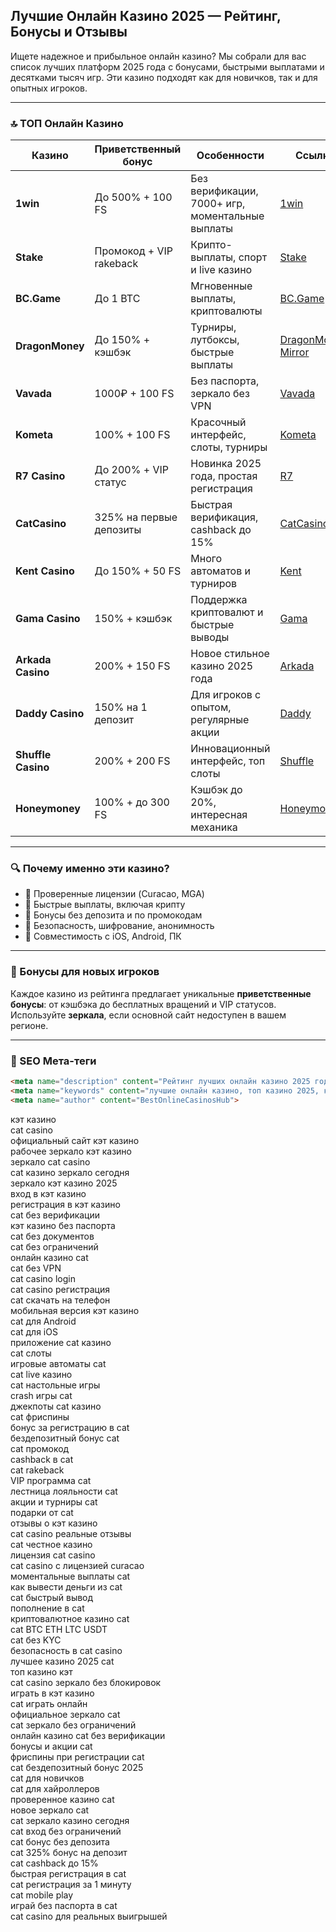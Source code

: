 ## Лучшие Онлайн Казино 2025 — Рейтинг, Бонусы и Отзывы

Ищете надежное и прибыльное онлайн казино? Мы собрали для вас список лучших платформ 2025 года с бонусами, быстрыми выплатами и десятками тысяч игр. Эти казино подходят как для новичков, так и для опытных игроков.

---

### 🔝 ТОП Онлайн Казино

| Казино             | Приветственный бонус    | Особенности                                      | Ссылка                                                                                    |
| ------------------ | ----------------------- | ------------------------------------------------ | ----------------------------------------------------------------------------------------- |
| **1win**           | До 500% + 100 FS        | Без верификации, 7000+ игр, моментальные выплаты | [1win](https://1wzyuh.com/?open=register&p=xk7f)                                          |
| **Stake**          | Промокод + VIP rakeback | Крипто-выплаты, спорт и live казино              | [Stake](https://stake.com/?c=JiMxFVsp)                                                    |
| **BC.Game**        | До 1 BTC                | Мгновенные выплаты, криптовалюты                 | [BC.Game](https://bcgame.nz/i-3a9esjz8l-n/)                                               |
| **DragonMoney**    | До 150% + кэшбэк        | Турниры, лутбоксы, быстрые выплаты               | [DragonMoney](https://drg.so/ff0b01f78), [Mirror](https://drg.so/f9003de54)               |
| **Vavada**         | 1000₽ + 100 FS          | Без паспорта, зеркало без VPN                    | [Vavada](https://gate707.com/?promo=3c934242-fecd-4cda-a44a-90abcf3b2407&target=register) |
| **Kometa**         | 100% + 100 FS           | Красочный интерфейс, слоты, турниры              | [Kometa](https://tropical-path.com/s7d8a1999)                                             |
| **R7 Casino**      | До 200% + VIP статус    | Новинка 2025 года, простая регистрация           | [R7](https://aristocratic-hall.com/s7f064747)                                             |
| **CatCasino**      | 325% на первые депозиты | Быстрая верификация, cashback до 15%             | [CatCasino](https://catchthecatthree.com/s74cd5c49)                                       |
| **Kent Casino**    | До 150% + 50 FS         | Много автоматов и турниров                       | [Kent](https://pamuatinat.xyz/s9e2edfac)                                                  |
| **Gama Casino**    | 150% + кэшбэк           | Поддержка криптовалют и быстрые выводы           | [Gama](https://preesiader.com/s712d6f5e)                                                  |
| **Arkada Casino**  | 200% + 150 FS           | Новое стильное казино 2025 года                  | [Arkada](https://grid-cyberlane.com/s9372df9a)                                            |
| **Daddy Casino**   | 150% на 1 депозит       | Для игроков с опытом, регулярные акции           | [Daddy](https://aeruborony.com/se5595b94)                                                 |
| **Shuffle Casino** | 200% + 200 FS           | Инновационный интерфейс, топ слоты               | [Shuffle](https://shuffle888.com?r=uwPm692XQN)                                            |
| **Honeymoney**     | 100% + до 300 FS        | Кэшбэк до 20%, интересная механика               | [Honeymoney](https://honeymoneybonus.com/?ref=ODkyOTZfcmVmZXJyYWw=)                       |

---

### 🔍 Почему именно эти казино?

* 🎯 Проверенные лицензии (Curacao, MGA)
* 🚀 Быстрые выплаты, включая крипту
* 🎁 Бонусы без депозита и по промокодам
* 🔐 Безопасность, шифрование, анонимность
* 📱 Совместимость с iOS, Android, ПК

---

### 🎁 Бонусы для новых игроков

Каждое казино из рейтинга предлагает уникальные **приветственные бонусы**: от кэшбэка до бесплатных вращений и VIP статусов. Используйте **зеркала**, если основной сайт недоступен в вашем регионе.

---

### 📌 SEO Мета-теги

```html
<meta name="description" content="Рейтинг лучших онлайн казино 2025 года. Список проверенных сайтов с бонусами, отзывами и быстрыми выплатами.">
<meta name="keywords" content="лучшие онлайн казино, топ казино 2025, казино с бонусами, казино зеркало, играть в казино">
<meta name="author" content="BestOnlineCasinosHub">
```

кэт казино  
cat casino  
официальный сайт кэт казино  
рабочее зеркало кэт казино  
зеркало cat casino  
cat казино зеркало сегодня  
зеркало кэт казино 2025  
вход в кэт казино  
регистрация в кэт казино  
cat без верификации  
кэт казино без паспорта  
cat без документов  
cat без ограничений  
онлайн казино cat  
cat без VPN  
cat casino login  
cat casino регистрация  
cat скачать на телефон  
мобильная версия кэт казино  
cat для Android  
cat для iOS  
приложение cat казино  
cat слоты  
игровые автоматы cat  
cat live казино  
cat настольные игры  
crash игры cat  
джекпоты cat казино  
cat фриспины  
бонус за регистрацию в cat  
бездепозитный бонус cat  
cat промокод  
cashback в cat  
cat rakeback  
VIP программа cat  
лестница лояльности cat  
акции и турниры cat  
подарки от cat  
отзывы о кэт казино  
cat casino реальные отзывы  
cat честное казино  
лицензия cat casino  
cat casino с лицензией curacao  
моментальные выплаты cat  
как вывести деньги из cat  
cat быстрый вывод  
пополнение в cat  
криптовалютное казино cat  
cat BTC ETH LTC USDT  
cat без KYC  
безопасность в cat casino  
лучшее казино 2025 cat  
топ казино кэт  
cat casino зеркало без блокировок  
играть в кэт казино  
cat играть онлайн  
официальное зеркало cat  
cat зеркало без ограничений  
онлайн казино cat без верификации  
бонусы и акции cat  
фриспины при регистрации cat  
cat бездепозитный бонус 2025  
cat для новичков  
cat для хайроллеров  
проверенное казино cat  
новое зеркало cat  
cat зеркало казино сегодня  
cat вход без ограничений  
cat бонус без депозита  
cat 325% бонус на депозит  
cat cashback до 15%  
быстрая регистрация в cat  
cat регистрация за 1 минуту  
cat mobile play  
играй без паспорта в cat  
cat casino для реальных выигрышей  
